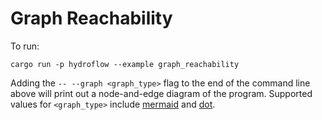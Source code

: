 # Graph Reachability

To run:
```
cargo run -p hydroflow --example graph_reachability
```

Adding the `-- --graph <graph_type>` flag to the end of the command line above will print out a node-and-edge diagram of the program. Supported values for `<graph_type>` include [mermaid](https://mermaid-js.github.io/) and [dot](https://graphviz.org/doc/info/lang.html).